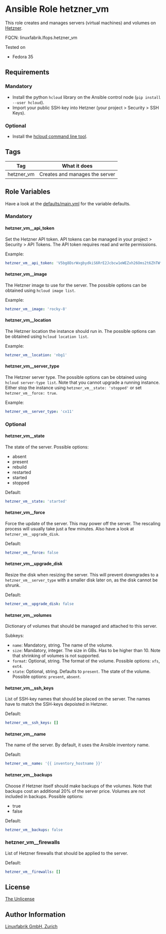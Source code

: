 # Ansible Role hetzner_vm

This role creates and manages servers (virtual machines) and volumes on [Hetzner](https://www.hetzner.com/).

FQCN: linuxfabrik.lfops.hetzner_vm

Tested on

* Fedora 35


## Requirements

### Mandatory

* Install the python `hcloud` library on the Ansible control node (`pip install --user hcloud`).
* Import your public SSH-key into Hetzner (your project > Security > SSH Keys).


### Optional

* Install the [hcloud command line tool](https://github.com/hetzner/cli/releases).


## Tags

| Tag        | What it does                   |
| ---        | ------------                   |
| hetzner_vm | Creates and manages the server |


## Role Variables

Have a look at the [defaults/main.yml](https://github.com/Linuxfabrik/lfops/blob/main/roles/hetzner_vm/defaults/main.yml) for the variable defaults.


### Mandatory

#### hetzner_vm__api_token

Set the Hetzner API token. API tokens can be managed in your project > Security > API Tokens.
The API token requires read and write permissions.

Example:
```yaml
hetzner_vm__api_token: 'V5bg8DsrWxgbydkiS6RrE2Jcbcw1eWEZxh26Oms2t6ZhTWfg25r60ua9upCZgt79ui'
```


#### hetzner_vm__image

The Hetzner image to use for the server. The possible options can be obtained using `hcloud image list`.

Example:
```yaml
hetzner_vm__image: 'rocky-8'
```


#### hetzner_vm__location

The Hetzner location the instance should run in. The possible options can be obtained using `hcloud location list`.

Example:
```yaml
hetzner_vm__location: 'nbg1'
```


#### hetzner_vm__server_type

The Hetzner server type. The possible options can be obtained using `hcloud server-type list`. Note that you cannot upgrade a running instance. Either stop the instance using `hetzner_vm__state: 'stopped'` or set `hetzner_vm__force: true`.

Example:
```yaml
hetzner_vm__server_type: 'cx11'
```


### Optional

#### hetzner_vm__state

The state of the server. Possible options:

* absent
* present
* rebuild
* restarted
* started
* stopped

Default:
```yaml
hetzner_vm__state: 'started'
```


#### hetzner_vm__force

Force the update of the server. This may power off the server. The rescaling process will usually take just a few minutes. Also have a look at `hetzner_vm__upgrade_disk`.

Default:
```yaml
hetzner_vm__force: false
```


#### hetzner_vm__upgrade_disk

Resize the disk when resizing the server. This will prevent downgrades to a `hetzner_vm__server_type` with a smaller disk later on, as the disk cannot be shrunk.

Default:
```yaml
hetzner_vm__upgrade_disk: false
```


#### hetzner_vm__volumes

Dictionary of volumes that should be managed and attached to this server.

Subkeys:
* `name`: Mandatory, string. The name of the volume.
* `size`: Mandatory, integer. The size in GBs. Has to be higher than 10. Note that shrinking of volumes is not supported.
* `format`: Optional, string. The format of the volume. Possible options: `xfs`, `ext4`.
* `state`: Optional, string. Defaults to `present`. The state of the volume. Possible options: `present`, `absent`.



#### hetzner_vm__ssh_keys

List of SSH-key names that should be placed on the server. The names have to match the SSH-keys depoisted in Hetzner.

Default:
```yaml
hetzner_vm__ssh_keys: []
```


#### hetzner_vm__name

The name of the server. By default, it uses the Ansible inventory name.

Default:
```yaml
hetzner_vm__name: '{{ inventory_hostname }}'
```


#### hetzner_vm__backups

Choose if Hetzner itself should make backups of the volumes. Note that backups cost an additional 20% of the server price. Volumes are not included in backups. Possible options:

* true
* false

Default:
```yaml
hetzner_vm__backups: false
```


### hetzner_vm__firewalls

List of Hetzner firewalls that should be applied to the server.

Default:
```yaml
hetzner_vm__firewalls: []
```


## License

[The Unlicense](https://unlicense.org/)


## Author Information

[Linuxfabrik GmbH, Zurich](https://www.linuxfabrik.ch)
